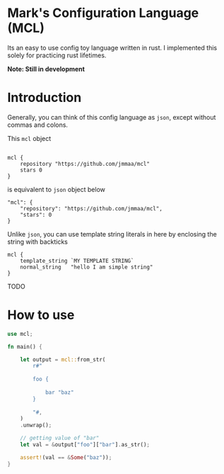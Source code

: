 # Mark's Configuration Language (MCL)

Its an easy to use config toy language written in rust. I implemented this solely for practicing rust lifetimes.


**Note: Still in development**


# Introduction

Generally, you can think of this config language as `json`, except without commas and colons.

This `mcl` object
```

mcl {
    repository "https://github.com/jmmaa/mcl"
    stars 0
}

```
is equivalent to `json` object below

```
"mcl": {
    "repository": "https://github.com/jmmaa/mcl",
    "stars": 0
}

```

Unlike `json`, you can use template string literals in here by enclosing the string with backticks

```
mcl {
    template_string `MY TEMPLATE STRING`
    normal_string   "hello I am simple string"
}
```
TODO

# How to use

```rust
use mcl;

fn main() {

    let output = mcl::from_str(
        r#"
        
        foo {
    
            bar "baz"
        }
        
        "#,
    )
    .unwrap();

    // getting value of "bar"
    let val = &output["foo"]["bar"].as_str();

    assert!(val == &Some("baz"));
}

```